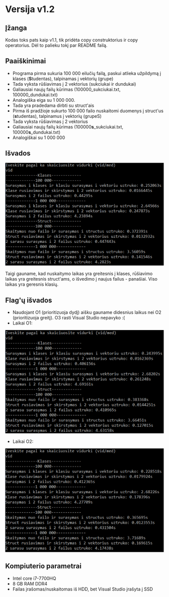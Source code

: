 # Versija v1.2
## Įžanga
Kodas toks pats kaip v1.1, tik pridėta copy construktorius ir copy operatorius. Dėl to palieku tokį par README failą.

## Paaiškinimai
* Programa pirma sukuria 100 000 eilučių failą, paskui atlieka užpildymą į klases (**S**tudentas), talpinamas į vektorių (grupe)
* Tada vyksta rūšiavimas į 2 vektorius (sukciukai ir dundukai)
* Galiausiai naujų failų kūrimas (100000_sukciukai.txt, 100000_dundukai.txt)
* Analogiška eiga su 1 000 000.
* Tada yra pradedama dirbti su struct'ais
* Pirma iš pradžioje sukurto 100 000 failo nuskaitomi duomenys į struct'us (**s**tudentas), talpinamus į vektorių (grupeS)
* Tada vyksta rūšiavimas į 2 vektorius
* Galiausiai naujų failų kūrimas (100000**s**_sukciukai.txt, 100000**s**_dundukai.txt)
* Analogiškai su 1 000 000

## Išvados
![laikai](https://github.com/iLoveCepelinai/Objektinis_2dalis/blob/v_1.1/1.1pav/structVSclass.png)

Taigi gauname, kad nuskaitymo laikas yra greitesnis į klases, rūšiavimo laikas yra greitesnis struct'ams, o išvedimo į naujus failus - panašiai. Viso laikas yra geresnis klasių.

## Flag'ų išvados
* Naudojant O1 (prioritizuoja dydį) aišku gauname didesnius laikus nei O2 (prioritizuoja greitį). O3 rasti Visual Studio nepavyko :(
* Laikai O1:

![laikai O1](https://github.com/iLoveCepelinai/Objektinis_2dalis/blob/v_1.1/1.1pav/structVSclass(O1).png)
* Laikai O2:

![laikai O2](https://github.com/iLoveCepelinai/Objektinis_2dalis/blob/v_1.1/1.1pav/structVSclass(O2).png)

## Kompiuterio parametrai
* Intel core i7-7700HQ
* 8 GB RAM DDR4
* Failas įrašomas/nuskaitomas iš HDD, bet Visual Studio įrašyta į SSD

